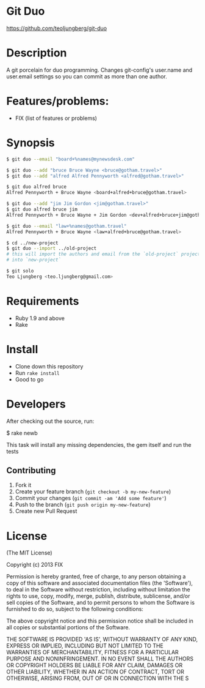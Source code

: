# Git Duo

https://github.com/teoljungberg/git-duo

# Description

A git porcelain for duo programming. Changes git-config's user.name and
user.email settings so you can commit as more than one author.

# Features/problems:

* FIX (list of features or problems)

# Synopsis
```bash
$ git duo --email "board+%names@mynewsdesk.com"
```

```bash
$ git duo --add "bruce Bruce Wayne <bruce@gotham.travel>"
$ git duo --add "alfred Alfred Pennyworth <alfred@gotham.travel>"
```

```bash
$ git duo alfred bruce
Alfred Pennyworth + Bruce Wayne <board+alfred+bruce@gotham.travel>
```

```bash
$ git duo --add "jim Jim Gordon <jim@gotham.travel>"
$ git duo alfred bruce jim
Alfred Pennyworth + Bruce Wayne + Jim Gordon <dev+alfred+bruce+jim@gotham.traval>
```

```bash
$ git duo --email "law+%names@gotham.travel"
Alfred Pennyworth + Bruce Wayne <law+alfred+bruce@gotham.travel>
```

```bash
$ cd ../new-project
$ git duo --import ../old-project
# this will import the authors and email from the `old-project` project
# into `new-project`
```

```bash
$ git solo
Teo Ljungberg <teo.ljungberg@gmail.com>
```

# Requirements

* Ruby 1.9 and above
* Rake

# Install

* Clone down this repository
* Run `rake install`
* Good to go

# Developers

After checking out the source, run:

  $ rake newb

This task will install any missing dependencies, the gem itself and
run the tests

## Contributing

1. Fork it
2. Create your feature branch (`git checkout -b my-new-feature`)
3. Commit your changes (`git commit -am 'Add some feature'`)
4. Push to the branch (`git push origin my-new-feature`)
5. Create new Pull Request

# License

(The MIT License)

Copyright (c) 2013 FIX

Permission is hereby granted, free of charge, to any person obtaining
a copy of this software and associated documentation files (the
'Software'), to deal in the Software without restriction, including
without limitation the rights to use, copy, modify, merge, publish,
distribute, sublicense, and/or sell copies of the Software, and to
permit persons to whom the Software is furnished to do so, subject to
the following conditions:

The above copyright notice and this permission notice shall be
included in all copies or substantial portions of the Software.

THE SOFTWARE IS PROVIDED 'AS IS', WITHOUT WARRANTY OF ANY KIND,
EXPRESS OR IMPLIED, INCLUDING BUT NOT LIMITED TO THE WARRANTIES OF
MERCHANTABILITY, FITNESS FOR A PARTICULAR PURPOSE AND NONINFRINGEMENT.
IN NO EVENT SHALL THE AUTHORS OR COPYRIGHT HOLDERS BE LIABLE FOR ANY
CLAIM, DAMAGES OR OTHER LIABILITY, WHETHER IN AN ACTION OF CONTRACT,
TORT OR OTHERWISE, ARISING FROM, OUT OF OR IN CONNECTION WITH THE
S
